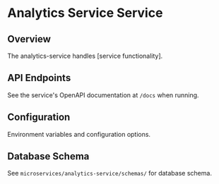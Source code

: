 # Analytics Service Service

## Overview

The analytics-service handles [service functionality].

## API Endpoints

See the service's OpenAPI documentation at `/docs` when running.

## Configuration

Environment variables and configuration options.

## Database Schema

See `microservices/analytics-service/schemas/` for database schema.

